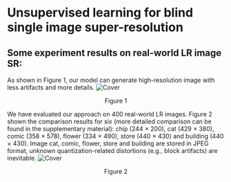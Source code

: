 # Unsupervised learning for blind single image super-resolution
## Some experiment results on real-world LR image SR:

As shown in Figure 1, our model can generate high-resolution image with less artifacts and more details.
![Cover](results/cover.png)
<p align="center">Figure 1</p>

We have evaluated our approach on 400 real-world LR images. 
Figure 2 shown the comparison results for six (more detailed comparison can be found in the supplementary material): chip (244 × 200), cat (429 × 380), comic (358 × 578), flower (334 × 490), store (440 × 430) and building (440 × 430). Image cat, comic, flower, store and building are stored in JPEG format, unknown quantization-related distortions (e.g., block artifacts) are inevitable. 
![Cover](results/eval_on_real_LR_1.png)
<p align="center">Figure 2</p>
